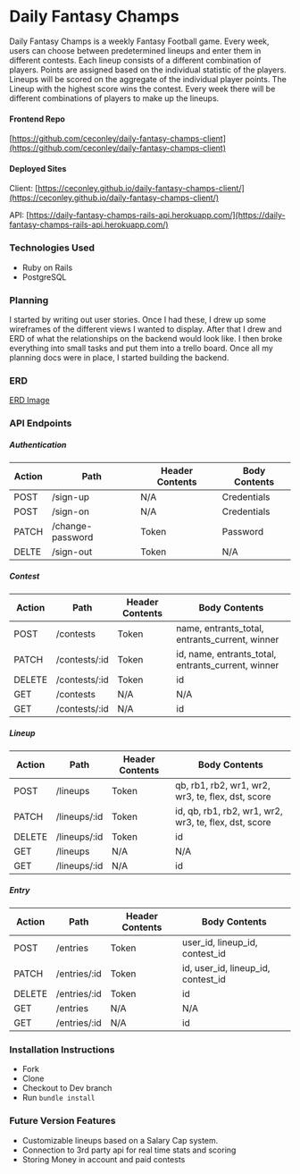 # Daily Fantasy Champs

Daily Fantasy Champs is a weekly Fantasy Football game.  Every week, users can choose between predetermined lineups and enter them in different contests.  Each lineup consists of a different combination of players.  Points are assigned based on the individual statistic of the players.  Lineups will be scored on the aggregate of the individual player points.  The Lineup with the highest score wins the contest.  Every week there will be different combinations of players to make up the lineups.  

#### Frontend Repo
[https://github.com/ceconley/daily-fantasy-champs-client](https://github.com/ceconley/daily-fantasy-champs-client)

#### Deployed Sites
Client: [https://ceconley.github.io/daily-fantasy-champs-client/](https://ceconley.github.io/daily-fantasy-champs-client/) 

API: [https://daily-fantasy-champs-rails-api.herokuapp.com/](https://daily-fantasy-champs-rails-api.herokuapp.com/)

### Technologies Used
*	Ruby on Rails
*	PostgreSQL

### Planning
I started by writing out user stories.  Once I had these, I drew up some wireframes of the different views I wanted to display.  After that I drew and ERD of what the relationships on the backend would look like. I then broke everything into small tasks and put them into a trello board.  Once all my planning docs were in place, I started building the backend.

### ERD
[ERD Image](https://github.com/ceconley/daily-fantasy-champs-rails-api/blob/master/public/erd.jpg)

### API Endpoints

##### Authentication
| Action| Path             | Header Contents  | Body Contents  |
| ------|------------------| -----------------|----------------|
| POST  | /sign-up         | N/A              | Credentials    |
| POST  | /sign-on         | N/A              | Credentials    |
| PATCH | /change-password | Token            | Password       |
| DELTE | /sign-out        | Token            | N/A            |



##### Contest


| Action | Path          | Header Contents | Body Contents |
| -------|---------------| ----------------|---------------|
| POST   | /contests     | Token           | name, entrants_total, entrants_current, winner  |
| PATCH  | /contests/:id | Token           | id, name, entrants_total, entrants_current, winner  |
| DELETE | /contests/:id | Token           | id           |
| GET    | /contests     | N/A             | N/A          |
| GET    | /contests/:id | N/A             | id           |


##### Lineup


| Action | Path          | Header Contents | Body Contents |
| -------|---------------| ----------------|---------------|
| POST   | /lineups      | Token           | qb, rb1, rb2, wr1, wr2, wr3, te, flex, dst, score  |
| PATCH  | /lineups/:id  | Token           | id, qb, rb1, rb2, wr1, wr2, wr3, te, flex, dst, score  |
| DELETE | /lineups/:id  | Token           | id            |
| GET    | /lineups      | N/A             | N/A           |
| GET    | /lineups/:id  | N/A             | id            |


##### Entry


| Action | Path          | Header Contents | Body Contents |
| -------|---------------| ----------------|---------------|
| POST   | /entries      | Token           | user_id, lineup_id, contest_id  |
| PATCH  | /entries/:id  | Token           | id, user_id, lineup_id, contest_id  |
| DELETE | /entries/:id  | Token           | id            |
| GET    | /entries      | N/A             | N/A           |
| GET    | /entries/:id  | N/A             | id            |



### Installation Instructions
*	Fork
*	Clone
*	Checkout to Dev branch
*	Run ```bundle install```


### Future Version Features
* Customizable lineups based on a Salary Cap system.
* Connection to 3rd party api for real time stats and scoring
* Storing Money in account and paid contests